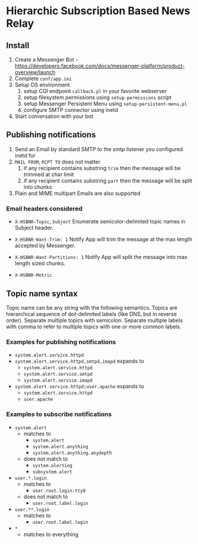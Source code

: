 
# Hierarchic Subscription Based News Relay

## Install

   1. Create a Messenger Bot - https://developers.facebook.com/docs/messenger-platform/product-overview/launch
   1. Complete `conf/app.ini`
   1. Setup OS environment
      1. setup CGI endpoint `callback.pl` in your favorite webserver
      1. setup filesystem permissions using `setup-permissions` script
      1. setup Messenger Persistent Menu using `setup-persistent-menu.pl`
      1. configure SMTP connector using inetd
   1. Start conversation with your bot

## Publishing notifications

  1. Send an Email by standard SMTP to the smtp listener you configured inetd for
  1. `MAIL FROM`, `RCPT TO` does not matter
     1. if any recipient contains substring `trim` then the message will be trimmed at char limit
     1. if any recipient contains substring `part` then the message will be split into chunks
  1. Plain and MIME multipart Emails are also supported

### Email headers considered

 - `X-HSBNR-Topic`, `Subject`
 Enumerate semicolor-delimited topic names in Subject header.
 
 - `X-HSBNR-Want-Trim: 1`
 Notify App will trim the message at the max length accepted by Messenger.

 - `X-HSBNR-Want-Partitions: 1`
 Notify App will split the message into max length sized chunks.

 - `X-HSBNR-Metric`

## Topic name syntax

Topic name can be any string with the following semantics.
Topics are hierarchical sequence of dot-delimited labels (like DNS, but in reverse order).
Separate multiple topics with semicolon.
Separate multiple labels with comma to refer to multiple topics with one or more common labels.

### Examples for publishing notifications

 - `system.alert.service.httpd`
 - `system.alert.service.httpd,smtpd,imapd` expands to
   - `system.alert.service.httpd`
   - `system.alert.service.smtpd`
   - `system.alert.service.imapd`
 - `system.alert.service.httpd;user.apache` expands to
   - `system.alert.service.httpd`
   - `user.apache`

### Examples to subscribe notifications

 - `system.alert`
   - matches to
     - `system.alert`
     - `system.alert.anything`
     - `system.alert.anything.anydepth`
   - does not match to
     - `system.alerting`
     - `subsystem.alert`
 - `user.*.login`
   - matches to
     - `user.root.login.tty0`
   - does not match to
     - `user.root.label.login`
 - `user.**.login`
   - matches to
     - `user.root.label.login`
 - `*`
   - matches to everything
